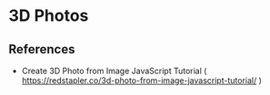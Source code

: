 # 3D Photos

## References
- Create 3D Photo from Image JavaScript Tutorial ( https://redstapler.co/3d-photo-from-image-javascript-tutorial/ )
